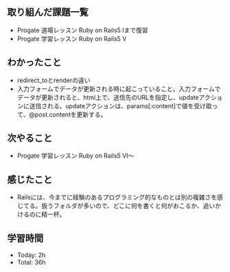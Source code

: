 ## 取り組んだ課題一覧
 - Progate 道場レッスン Ruby on Rails5 Iまで復習
 - Progate 学習レッスン Ruby on Rails5 Ⅴ
 ## わかったこと
 - redirect_toとrenderの違い
 - 入力フォームでデータが更新される時に起こっていること。入力フォームでデータが更新されると、html上で、送信先のURLを指定し、updateアクションに送信される。updateアクションは、params[:content]で値を受け取って、@post.contentを更新する。
 ## 次やること
 - Progate 学習レッスン Ruby on Rails5 Ⅵ〜
 ## 感じたこと
 - Railsには、今までに経験のあるプログラミング的なものとは別の複雑さを感じてる。扱うフォルダが多いので、どこに何を書くと何がおこるか、追いかけるのに精一杯。
 ## 学習時間
 - Today: 2h
 - Total: 36h
